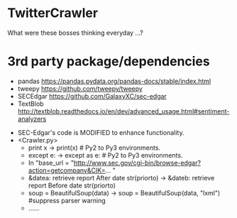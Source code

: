 # TwitterCrawler
What were these bosses thinking everyday ...?


# 3rd party package/dependencies

- pandas    https://pandas.pydata.org/pandas-docs/stable/index.html
- tweepy    https://github.com/tweepy/tweepy
- SECEdgar  https://github.com/GalaxyXC/sec-edgar
- TextBlob  http://textblob.readthedocs.io/en/dev/advanced_usage.html#sentiment-analyzers


* SEC-Edgar's code is MODIFIED to enhance functionality.
* <Crawler.py>
  -   print x -> print(x)         # Py2 to Py3 environments.
  -   except e: -> except as e:   # Py2 to Py3 environments.
  -   In "base_url = "http://www.sec.gov/cgi-bin/browse-edgar?action=getcompany&CIK=... "
  -   &datea: retrieve report After date str(priorto) -> &dateb: retrieve report Before date str(priorto)
  -   soup = BeautifulSoup(data) -> soup = BeautifulSoup(data, "lxml") #suppress parser warning
  -   ......
